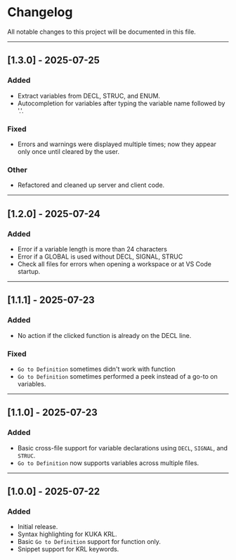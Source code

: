 # Changelog

All notable changes to this project will be documented in this file.

---

## [1.3.0] - 2025-07-25
### Added
- Extract variables from DECL, STRUC, and ENUM.
- Autocompletion for variables after typing the variable name followed by '.'.

### Fixed
- Errors and warnings were displayed multiple times; now they appear only once until cleared by the user.

### Other
- Refactored and cleaned up server and client code.

---

## [1.2.0] - 2025-07-24
### Added
- Error if a variable length is more than 24 characters
- Error if a GLOBAL is used without DECL, SIGNAL, STRUC
- Check all files for errors when opening a workspace or at VS Code startup.

---

## [1.1.1] - 2025-07-23
### Added
- No action if the clicked function is already on the DECL line.

### Fixed
- `Go to Definition` sometimes didn't work with function
- `Go to Definition` sometimes performed a peek instead of a go-to on variables.

---

## [1.1.0] - 2025-07-23
### Added
- Basic cross-file support for variable declarations using `DECL`, `SIGNAL`, and `STRUC`.
- `Go to Definition` now supports variables across multiple files.

---

## [1.0.0] - 2025-07-22
### Added
- Initial release.
- Syntax highlighting for KUKA KRL.
- Basic `Go to Definition` support for function only.
- Snippet support for KRL keywords.
